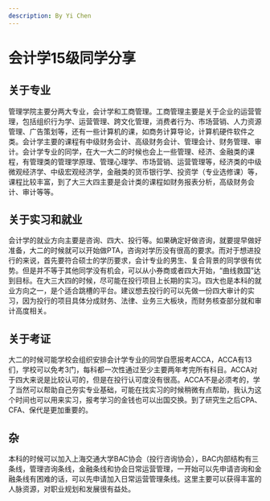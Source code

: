 ```yaml
---
description: By Yi Chen
---
```


# 会计学15级同学分享

## 关于专业

管理学院主要分两大专业，会计学和工商管理。工商管理主要是关于企业的运营管理，包括组织行为学、运营管理、跨文化管理，消费者行为、市场营销、人力资源管理、广告策划等，还有一些计算机的课，如商务计算导论，计算机硬件软件之类。会计学主要的课程有中级财务会计、高级财务会计、管理会计、财务管理、审计。会计学专业的同学，在大一大二的时候也会上一些管理、经济、金融类的课程，有管理类的管理学原理、管理心理学、市场营销、运营管理等，经济类的中级微观经济学、中级宏观经济学，金融类的货币银行学、投资学（专业选修课）等，课程比较丰富，到了大三大四主要是会计类的课程如财务报表分析，高级财务会计、审计等等。

## 关于实习和就业

会计学的就业方向主要是咨询、四大、投行等。如果确定好做咨询，就要提早做好准备，大二的时候就可以开始做PTA，咨询对学历没有很高的要求。而对于想进投行的来说，首先要符合硕士的学历要求，会计专业的男生、复合背景的同学很有优势。但是并不等于其他同学没有机会，可以从小券商或者四大开始，“曲线救国”达到目标。在大三大四的时候，尽可能在投行项目上长期的实习。四大也是本科的就业方向之一，是个适合跳槽的平台。建议想去投行的可以先做一份四大审计的实习，因为投行的项目具体分成财务、法律、业务三大板块，而财务核查部分就和审计高度相关。

## 关于考证

大二的时候可能学校会组织安排会计学专业的同学自愿报考ACCA，ACCA有13们，学校可以免考3门，每科都一次性通过至少主要两年考完所有科目。ACCA对于四大来说是比较认可的，但是在投行认可度没有很高。ACCA不是必须考的，学了当然可以帮助自己夯实专业基础，可能在找实习的时候稍微有点帮助，我认为这个时间也可以用来实习，报考学习的金钱也可以出国交换。到了研究生之后CPA、CFA、保代是更加重要的。

## 杂

本科的时候可以加入上海交通大学BAC协会（投行咨询协会），BAC内部结构有三条线，管理咨询条线，金融条线和协会日常运营管理，一开始可以先申请咨询和金融条线有困难的话，可以先申请加入日常运营管理条线。这里主要可以获得丰富的人脉资源，对职业规划和发展很有益处。

